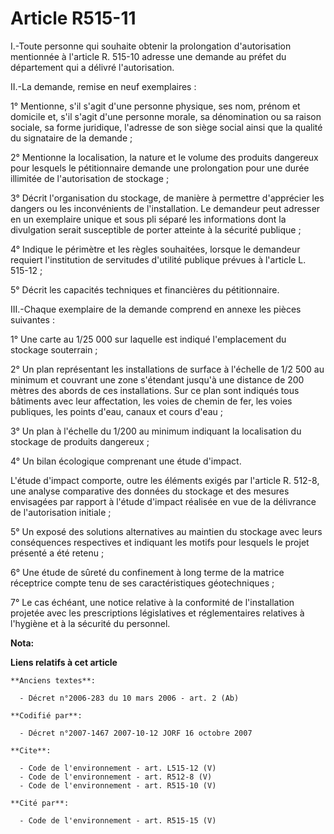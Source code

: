 # Article R515-11

I.-Toute personne qui souhaite obtenir la prolongation d'autorisation mentionnée à l'article R. 515-10 adresse une demande au
préfet du département qui a délivré l'autorisation. 

II.-La demande, remise en neuf exemplaires : 

1° Mentionne, s'il s'agit d'une personne physique, ses nom, prénom et domicile et, s'il s'agit d'une personne morale, sa
dénomination ou sa raison sociale, sa forme juridique, l'adresse de son siège social ainsi que la qualité du signataire de la
demande ; 

2° Mentionne la localisation, la nature et le volume des produits dangereux pour lesquels le pétitionnaire demande une
prolongation pour une durée illimitée de l'autorisation de stockage ; 

3° Décrit l'organisation du stockage, de manière à permettre d'apprécier les dangers ou les inconvénients de l'installation.
Le demandeur peut adresser en un exemplaire unique et sous pli séparé les informations dont la divulgation serait susceptible
de porter atteinte à la sécurité publique ; 

4° Indique le périmètre et les règles souhaitées, lorsque le demandeur requiert l'institution de servitudes d'utilité
publique prévues à l'article L. 515-12 ; 

5° Décrit les capacités techniques et financières du pétitionnaire. 

III.-Chaque exemplaire de la demande comprend en annexe les pièces suivantes : 

1° Une carte au 1/25 000 sur laquelle est indiqué l'emplacement du stockage souterrain ; 

2° Un plan représentant les installations de surface à l'échelle de 1/2 500 au minimum et couvrant une zone s'étendant
jusqu'à une distance de 200 mètres des abords de ces installations. Sur ce plan sont indiqués tous bâtiments avec leur
affectation, les voies de chemin de fer, les voies publiques, les points d'eau, canaux et cours d'eau ; 

3° Un plan à l'échelle du 1/200 au minimum indiquant la localisation du stockage de produits dangereux ; 

4° Un bilan écologique comprenant une étude d'impact. 

L'étude d'impact comporte, outre les éléments exigés par l'article R. 512-8, une analyse comparative des données du stockage
et des mesures envisagées par rapport à l'étude d'impact réalisée en vue de la délivrance de l'autorisation initiale ; 

5° Un exposé des solutions alternatives au maintien du stockage avec leurs conséquences respectives et indiquant les motifs
pour lesquels le projet présenté a été retenu ; 

6° Une étude de sûreté du confinement à long terme de la matrice réceptrice compte tenu de ses caractéristiques
géotechniques ; 

7° Le cas échéant, une notice relative à la conformité de l'installation projetée avec les prescriptions législatives et
réglementaires relatives à l'hygiène et à la sécurité du personnel.

**Nota:**



**Liens relatifs à cet article**

	**Anciens textes**:

	  - Décret n°2006-283 du 10 mars 2006 - art. 2 (Ab)

	**Codifié par**:

	  - Décret n°2007-1467 2007-10-12 JORF 16 octobre 2007

	**Cite**:

	  - Code de l'environnement - art. L515-12 (V)
	  - Code de l'environnement - art. R512-8 (V)
	  - Code de l'environnement - art. R515-10 (V)

	**Cité par**:

	  - Code de l'environnement - art. R515-15 (V)
